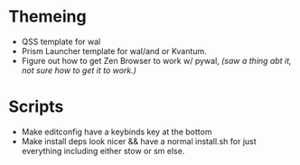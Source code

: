 # Themeing

* QSS template for wal
* Prism Launcher template for wal/and or Kvantum.
* Figure out how to get Zen Browser to work w/ pywal, *(saw a thing abt it, not sure how to get it to work.)*

# Scripts

* Make editconfig have a keybinds key at the bottom
* Make install deps look nicer && have a normal install.sh for just everything including either stow or sm else.
